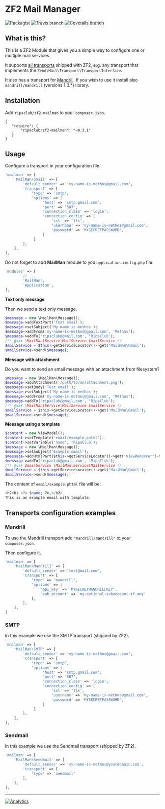 # ZF2 Mail Manager

[![Packagist](https://img.shields.io/packagist/v/ripaclub/zf2-mailman.svg?style=flat-square)](https://packagist.org/packages/ripaclub/zf2-mailman) [![Travis branch](https://img.shields.io/travis/ripaclub/zf2-mailman/master.svg?style=flat-square)](https://travis-ci.org/ripaclub/zf2-mailman) [![Coveralls branch](https://img.shields.io/coveralls/ripaclub/zf2-mailman/master.svg?style=flat-square)](https://coveralls.io/r/ripaclub/zf2-mailman?branch=master)

## What is this?

This is a ZF2 Module that gives you a simple way to configure one or multiple mail services.

It supports [all transports](https://github.com/zendframework/zf2/tree/master/library/Zend/Mail/Transport) shipped with ZF2, e.g. any transport that implements the `Zend\Mail\Transport\TransportInterface`.

It also has a transport for [Mandrill](http://mandrill.com). If you wish to use it install also `mandrill/mandrill` (versions 1.0.*) library.

## Installation

Add `ripaclub/zf2-mailman` to your `composer.json`.

```
{
   "require": {
       "ripaclub/zf2-mailman": "~0.3.1"
   }
}
```

## Usage

Configure a transport in your configuration file.

```php
'mailman' => [
    'MailMan\Gmail' => [
        'default_sender' => 'my-name-is-methos@gmail.com',
        'transport' => [
            'type' => 'smtp',
            'options' => [
                 'host' => 'smtp.gmail.com',
                 'port' => '587',
                 'connection_class' => 'login',
                 'connection_config' => [
                     'ssl' => 'tls',
                     'username' => 'my-name-is-methos@gmail.com',
                     'password' => 'MYSECRETPASSWORD',
                 ]
             ]
        ],
    ],
],
```

Do not forget to add **MailMan** module to you `application.config.php` file.

```php
'modules' => [
        // ...
        'MailMan',
        'Application',
],
```

**Text only message**

Then we send a text only message.

```php
$message = new \MailMan\Message();
$message->addTextPart('Test email');
$message->setSubject('My name is methos');
$message->addFrom('my-name-is-methos@gmail.com', 'Methos');
$message->addTo('ripaclub@gmail.com', 'RipaClub');
/** @var \MailMan\Service\MailService $mailService */
$mailService = $this->getServiceLocator()->get('MailMan\Gmail');
$mailService->send($message);
```

**Message with attachment**

Do you want to send an email message with an attachment from filesystem?

```php
$message = new \MailMan\Message();
$message->addAttachment('/path/to/an/attachment.png');
$message->setBody('Test email');
$message->setSubject('My name is methos');
$message->addFrom('my-name-is-methos@gmail.com', 'Methos');
$message->addTo('ripaclub@gmail.com', 'RipaClub');
/** @var \MailMan\Service\MailService $mailService */
$mailService = $this->getServiceLocator()->get('MailMan\Gmail');
$mailService->send($message);
```

**Message using a template**

```php
$content = new ViewModel();
$content->setTemplate('email/example.phtml');
$content->setVariable('name', 'RipaClub');
$message = new \MailMan\Message();
$message->setSubject('Example email');
$message->addHtmlPart($this->getServiceLocator()->get('ViewRenderer')->render($content));
$message->addTo('ripaclub@gmail.com', 'RipaClub');
/** @var $mailService \MailMan\Service\MailService */
$mailService = $this->getServiceLocator()->get('MailMan\Gmail');
$mailService->send($message);
```

The content of `email/example.phtml` file will be:

```php
<h2>Hi <?= $name; ?>,</h2>
This is an example email with template.
```

## Transports configuration examples

### Mandrill

To use the Mandrill transport add `"mandrill/mandrill"` to your `composer.json`.

Then configure it.

```php
'mailman' => [
    'MailMan\Mandrill' => [
        'default_sender' => 'test@mail.com',
        'transport' => [
            'type' => 'mandrill',
            'options' => [
                'api_key' => 'MYSECRETMANDRILLKEY',
                'sub_account' => 'my-optional-subaccount-if-any'
            ],
        ],
    ],
]
```

### SMTP

In this example we use the SMTP transport (shipped by ZF2).

```php
'mailman' => [
    'MailMan\SMTP' => [
        'default_sender' => 'my-name-is-methos@gmail.com',
        'transport' => [
            'type' => 'smtp',
            'options' => [
                 'host' => 'smtp.gmail.com',
                 'port' => '587',
                 'connection_class' => 'login',
                 'connection_config' => [
                     'ssl' => 'tls',
                     'username' => 'my-name-is-methos@gmail.com',
                     'password' => 'MYSECRETPASSWORD',
                 ]
             ]
        ],
    ],
],
```

### Sendmail

In this example we use the Sendmail transport (shipped by ZF2).

```php
'mailman' => [
    'MailMan\Sendmail' => [
        'default_sender' => 'my-name-is-methos@yourdomain.com',
        'transport' => [
            'type' => 'sendmail'
        ],
    ],
],
```

---

[![Analytics](https://ga-beacon.appspot.com/UA-49657176-3/zf2-mailman)](https://github.com/igrigorik/ga-beacon)
